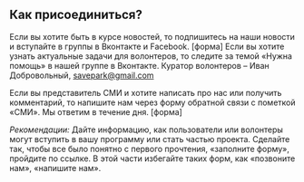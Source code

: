 ## Как присоединиться?
Если вы хотите быть в курсе новостей, то подпишитесь на наши новости и вступайте в группы в Вконтакте и Facebook.
[форма] 
Если вы хотите узнать актуальные задачи для волонтеров, то следите за темой «Нужна помощь» в нашей группе в Вконтакте.
Куратор волонтеров  – Иван Добровольный, savepark@gmail.com

Если вы представитель СМИ и хотите написать про нас или получить комментарий, то напишите нам через форму обратной связи с пометкой «СМИ». Мы ответим в течение дня.
[форма] 

<em>Рекомендации:</em> Дайте информацию, как пользователи или волонтеры могут вступить в вашу программу или стать частью проекта. Сделайте так, чтобы все было понятно с первого прочтения, «заполните форму», пройдите по ссылке. В этой части избегайте таких форм, как «позвоните нам», «напишите нам».
